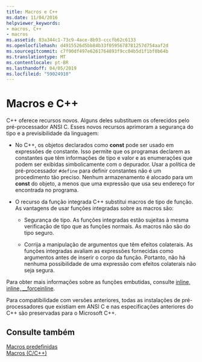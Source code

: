 ```yaml
---
title: Macros e C++
ms.date: 11/04/2016
helpviewer_keywords:
- macros, C++
- macros
ms.assetid: 83a344c1-73c9-4ace-8b93-cccfb62c6133
ms.openlocfilehash: d4915526d5bb84b33f0595678781257d754aaf2d
ms.sourcegitcommit: c7f90df497e6261764893f9cc04b5d1f1bf0b64b
ms.translationtype: MT
ms.contentlocale: pt-BR
ms.lasthandoff: 04/05/2019
ms.locfileid: "59024910"
---
```

# <a name="macros-and-c"></a>Macros e C++
C++ oferece recursos novos. Alguns deles substituem os oferecidos pelo pré-processador ANSI C. Esses novos recursos aprimoram a segurança do tipo e a previsibilidade da linguagem:

- No C++, os objetos declarados como **const** pode ser usado em expressões de constante. Isso permite que os programas declarem as constantes que têm informações de tipo e valor e as enumerações que podem ser exibidas simbolicamente com o depurador. Usar a política de pré-processador `#define` para definir constantes não é um procedimento tão preciso. Nenhum armazenamento é alocado para um **const** do objeto, a menos que uma expressão que usa seu endereço for encontrada no programa.

- O recurso da função integrada C++ substitui macros de tipo de função. As vantagens de usar funções integradas sobre as macros são:

    - Segurança de tipo. As funções integradas estão sujeitas à mesma verificação de tipo que as funções normais. As macros não são do tipo seguro.

    - Corrija a manipulação de argumentos que têm efeitos colaterais. As funções integradas avaliam as expressões fornecidas como argumentos antes de inserir o corpo da função. Portanto, não há nenhuma possibilidade de uma expressão com efeitos colaterais não seja segura.

Para obter mais informações sobre as funções embutidas, consulte [inline, inline, \__forceinline](../cpp/inline-functions-cpp.md).

Para compatibilidade com versões anteriores, todas as instalações de pré-processadores que existiam em ANSI C e nas especificações anteriores do C++ são preservadas para o Microsoft C++.

## <a name="see-also"></a>Consulte também

[Macros predefinidas](../preprocessor/predefined-macros.md)<br/>
[Macros (C/C++)](../preprocessor/macros-c-cpp.md)